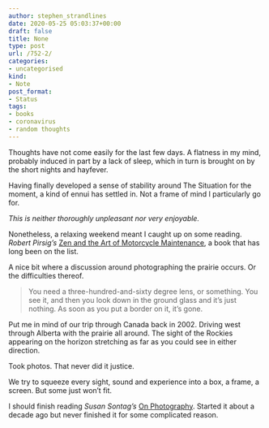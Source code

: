```yaml
---
author: stephen_strandlines
date: 2020-05-25 05:03:37+00:00
draft: false
title: None
type: post
url: /752-2/
categories:
- uncategorised
kind:
- Note
post_format:
- Status
tags:
- books
- coronavirus
- random thoughts
---
```


Thoughts have not come easily for the last few days. A flatness in my mind, probably induced in part by a lack of sleep, which in turn is brought on by the short nights and hayfever.

Having finally developed a sense of stability around The Situation for the moment, a kind of ennui has settled in. Not a frame of mind I particularly go for.

_This is neither thoroughly unpleasant nor very enjoyable._

Nonetheless, a relaxing weekend meant I caught up on some reading. _Robert Pirsig’s_ [Zen and the Art of Motorcycle Maintenance](https://en.m.wikipedia.org/wiki/Zen_and_the_Art_of_Motorcycle_Maintenance), a book that has long been on the list.

A nice bit where a discussion around photographing the prairie occurs. Or the difficulties thereof.



<blockquote>You need a three-hundred-and-sixty degree lens, or something. You see it, and then you look down in the ground glass and it’s just nothing. As soon as you put a border on it, it’s gone.</blockquote>



Put me in mind of our trip through Canada back in 2002. Driving west through Alberta with the prairie all around. The sight of the Rockies appearing on the horizon stretching as far as you could see in either direction.

Took photos. That never did it justice.

We try to squeeze every sight, sound and experience into a box, a frame, a screen. But some just won’t fit.

I should finish reading _Susan Sontag’s_ [On Photography](https://en.m.wikipedia.org/wiki/On_Photography). Started it about a decade ago but never finished it for some complicated reason.
